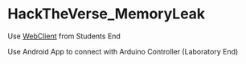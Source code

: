 # HackTheVerse_MemoryLeak

Use [WebClient](https://telecommand.netlify.app/) from Students End

Use Android App to connect with Arduino Controller (Laboratory End)
